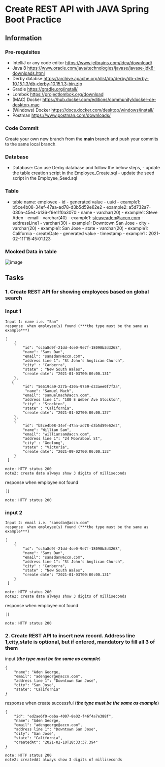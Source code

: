 # Create REST API with JAVA Spring Boot Practice
## Information
### Pre-requisites
- IntelliJ or any code editor https://www.jetbrains.com/idea/download/ 
- Java 8 https://www.oracle.com/java/technologies/javase/javase-jdk8-downloads.html
- Derby databse https://archive.apache.org/dist/db/derby/db-derby-10.15.1.3/db-derby-10.15.1.3-bin.zip
- Gradle https://gradle.org/install/ 
- Lombok https://projectlombok.org/download
- (MAC) Docker https://hub.docker.com/editions/community/docker-ce-desktop-mac
- (Windows) Docker https://docs.docker.com/desktop/windows/install/
- Postman https://www.postman.com/downloads/ 

### Code Commit
Create your own new branch from the **main** branch and push your commits to the same local branch.

### Database
- Database: 
	Can use Derby database and follow the below steps,
		- update the table creation script in the Employee_Create.sql
		- update the seed script in the Employee_Seed.sql

### Table
- table name: employee
        - id
              - generated value
              - uuid
                      - example1: b5ce4b08-34ef-47aa-ad78-d3b5d59e62e2
                      - example2: a5d732a7-030a-45e4-b136-f9e11f0a3070
        - name
              - varchar(20)
                      - example1: Steve Aden
        - email
              - varchar(40)
                      - example1: steaveaden@accn.com
        - addressLine1
              - varchar(30)
                      - example1: Downtown San Jose
        - city
              - varchar(20)
                      - example1: San Jose
        - state 
              - varchar(20)
                      - example1: California
        - createDate
              - generated value
	      - timestamp
                    - example1 : 2021-02-11T15:45:01.123
                    
### Mocked Data in table
![image](https://user-images.githubusercontent.com/94523251/142173710-ee7f8618-936f-4e89-add8-d5b90cf6adf4.png)

## Tasks

### 1. Create REST API for showing employees based on global search
### input 1
```
Input 1: name i.e. "Sam" 
response  when employee(s) found (***the type must be the same as example***)

[
    {
        "id": "cc5a8d9f-21dd-4ce0-9e7f-18090b3d3268",
        "name": "Sams Dan",
        "email": "samsdan@accn.com",
        "address line 1": "St John's Anglican Church",
        "city" : "Canberra",
        "state" : "New South Wales",
        "create date": "2021-01-03T00:00:00.131"
    },
   {
        "id": "56619ca9-227b-430a-9759-d33aee0f7f2a",
         "name": "Samuel Mach",
        "email": "samuelmach@accn.com",
        "address line 1": "180 E Weber Ave Stockton",
        "city" : "Stockton",
        "state" : "California",
        "create date": "2021-01-02T00:00:00.127"
    },
    {
        "id": "b5ce4b08-34ef-47aa-ad78-d3b5d59e62e2",
        "name": "Willian Sam",
        "email": "williansam@accn.com",
        "address line 1": "24 Moorabool St",
        "city" : "Geelong",
        "state" : "Victoria",
        "create date": "2021-09-02T00:00:00.132"
    }
 ]

note: HTTP status 200
note2: create date always show 3 digits of milliseconds
```
response when employee not found
```
[]

note: HTTP status 200
```
### input 2
```
Input 2: email i.e. "samsdan@accn.com" 
response  when employee(s) found (***the type must be the same as example***)

[
    {
        "id": "cc5a8d9f-21dd-4ce0-9e7f-18090b3d3268",
        "name": "Sams Dan",
        "email": "samsdan@accn.com",
        "address line 1": "St John's Anglican Church",
        "city" : "Canberra",
        "state" : "New South Wales",
        "create date": "2021-01-03T00:00:00.131"
    }
 ]
 
note: HTTP status 200
note2: create date always show 3 digits of milliseconds
```
response when employee not found
```
[]

note: HTTP status 200
```
 
### 2. Create REST API to insert new record. Address line 1,city,state is optional, but if entered, mandatory to fill all 3 of them
input (***the type must be the same as example***)
```
{
    "name": "Aden George,
    "email": "adengeorge@accn.com",
    "address line 1": "Downtown San Jose",
    "city": "San Jose",
    "state": "California"
}
```
response when create successful (***the type must be the same as example***)

```
{
    "id": "ed2ae6f0-deba-4007-8e02-f46f4a7e388f",
    "name": "Aden George,
    "email": "adengeorge@accn.com",
    "address line 1": "Downtown San Jose",
    "city": "San Jose",
    "state": "California",
    "createdAt": "2021-02-10T18:33:37.394"
}

note: HTTP status 200
note2: createdAt always show 3 digits of milliseconds
```

